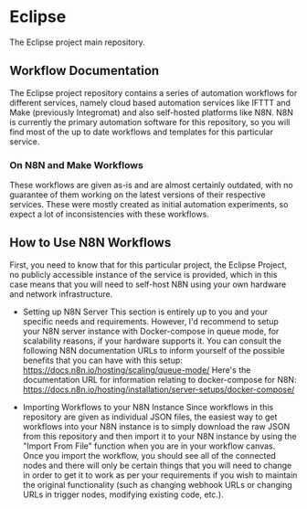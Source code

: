 # Eclipse
The Eclipse project main repository.

## Workflow Documentation
The Eclipse project repository contains a series of automation workflows for different services, namely cloud based automation services like IFTTT and Make (previously Integromat) and also self-hosted platforms like N8N. N8N is currently the primary automation software for this repository, so you will find most of the up to date workflows and templates for this particular service.

### On N8N and Make Workflows
These workflows are given as-is and are almost certainly outdated, with no guarantee of them working on the latest versions of their respective services. These were mostly created as initial automation experiments, so expect a lot of inconsistencies with these workflows.

## How to Use N8N Workflows
First, you need to know that for this particular project, the Eclipse Project, no publicly accessible instance of the service is provided, which in this case means that you will need to self-host N8N using your own hardware and network infrastructure.

- Setting up N8N Server
This section is entirely up to you and your specific needs and requirements. However, I'd recommend to setup your N8N server instance with Docker-compose in queue mode, for scalability reasons, if your hardware supports it. You can consult the following N8N documentation URLs to inform yourself of the possible benefits that you can have with this setup:
https://docs.n8n.io/hosting/scaling/queue-mode/
Here's the documentation URL for information relating to docker-compose for N8N:
https://docs.n8n.io/hosting/installation/server-setups/docker-compose/

- Importing Workflows to your N8N Instance
Since workflows in this repository are given as individual JSON files, the easiest way to get workflows into your N8N instance is to simply download the raw JSON from this repository and then import it to your N8N instance by using the "Import From File" function when you are in your workflow canvas. Once you import the workflow, you should see all of the connected nodes and there will only be certain things that you will need to change in order to get it to work as per your requirements if you wish to maintain the original functionality (such as changing webhook URLs or changing URLs in trigger nodes, modifying existing code, etc.).
